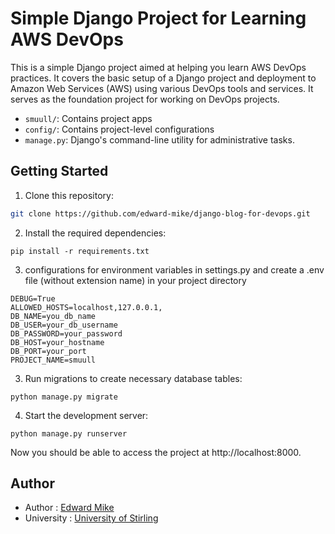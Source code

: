 # Simple Django Project for Learning AWS DevOps

This is a simple Django project aimed at helping you learn AWS DevOps practices. It covers the basic setup of a Django project and deployment to Amazon Web Services (AWS) using various DevOps tools and services. 
It serves as the foundation project for working on DevOps projects.


- `smuull/`: Contains project apps
- `config/`: Contains project-level configurations
- `manage.py`: Django's command-line utility for administrative tasks.

## Getting Started

1. Clone this repository:

```bash
git clone https://github.com/edward-mike/django-blog-for-devops.git
```

2. Install the required dependencies:

```
pip install -r requirements.txt
```

3. configurations for environment variables in settings.py
and create a .env file (without extension name) in your project directory
```SECRET_KEY=your_secret_key
DEBUG=True
ALLOWED_HOSTS=localhost,127.0.0.1,
DB_NAME=you_db_name
DB_USER=your_db_username
DB_PASSWORD=your_password
DB_HOST=your_hostname
DB_PORT=your_port
PROJECT_NAME=smuull
```

3. Run migrations to create necessary database tables:

```
python manage.py migrate
```

4. Start the development server:

```
python manage.py runserver
```

Now you should be able to access the project at http://localhost:8000.
## Author

- Author : [Edward Mike](https://www.github.com/octokatherine)
- University : [University of Stirling](https://www.stir.ac.uk/) 

